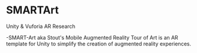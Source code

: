 # SMARTArt
Unity &amp; Vuforia AR Research

-SMART-Art aka Stout's Mobile Augmented Reality Tour of Art is an AR template for Unity to simplify the creation of augmented reality experiences.
